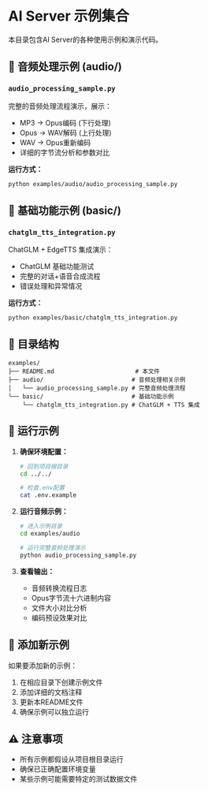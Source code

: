 # AI Server 示例集合

本目录包含AI Server的各种使用示例和演示代码。

## 🎵 音频处理示例 (audio/)

### `audio_processing_sample.py`
完整的音频处理流程演示，展示：
- MP3 → Opus编码 (下行处理)
- Opus → WAV解码 (上行处理) 
- WAV → Opus重新编码
- 详细的字节流分析和参数对比

**运行方式：**
```bash
python examples/audio/audio_processing_sample.py
```

## 🤖 基础功能示例 (basic/)

### `chatglm_tts_integration.py`
ChatGLM + EdgeTTS 集成演示：
- ChatGLM 基础功能测试
- 完整的对话+语音合成流程
- 错误处理和异常情况

**运行方式：**
```bash
python examples/basic/chatglm_tts_integration.py
```

## 📁 目录结构

```
examples/
├── README.md                       # 本文件
├── audio/                         # 音频处理相关示例
│   └── audio_processing_sample.py # 完整音频处理流程
└── basic/                         # 基础功能示例
    └── chatglm_tts_integration.py # ChatGLM + TTS 集成
```

## 🚀 运行示例

1. **确保环境配置：**
   ```bash
   # 回到项目根目录
   cd ../../
   
   # 检查.env配置
   cat .env.example
   ```

2. **运行音频示例：**
   ```bash
   # 进入示例目录
   cd examples/audio
   
   # 运行完整音频处理演示
   python audio_processing_sample.py
   ```

3. **查看输出：**
   - 音频转换流程日志
   - Opus字节流十六进制内容
   - 文件大小对比分析
   - 编码预设效果对比

## 📝 添加新示例

如果要添加新的示例：

1. 在相应目录下创建示例文件
2. 添加详细的文档注释
3. 更新本README文件
4. 确保示例可以独立运行

## ⚠️ 注意事项

- 所有示例都假设从项目根目录运行
- 确保已正确配置环境变量
- 某些示例可能需要特定的测试数据文件
